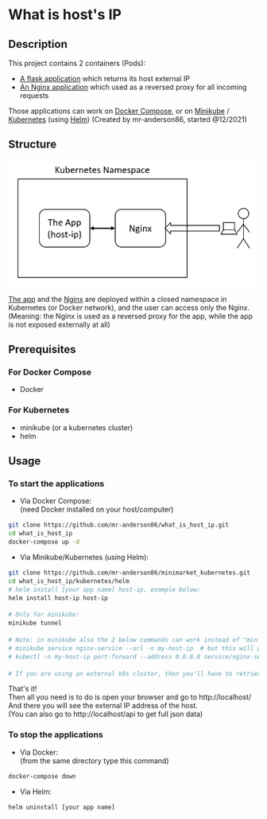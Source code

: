 # What is host's IP

## Description

This project contains 2 containers (Pods):
* [A flask application](src) which returns its host external IP
* [An Nginx application](nginx) which used as a reversed proxy for all incoming requests

Those applications can work on [Docker Compose](https://docs.docker.com/compose/), or on [Minikube](https://minikube.sigs.k8s.io/) / [Kubernetes](https://kubernetes.io/) (using [Helm](https://helm.sh/)) 
(Created by mr-anderson86, started @12/2021)

## Structure
<img src="structure.png" alt="Infrastructure Design" width="500"/>

[The app](src) and the [Nginx](nginx) are deployed within a closed namespace in Kubernetes (or Docker network), and the user can access only the Nginx.  
(Meaning: the Nginx is used as a reversed proxy for the app, while the app is not exposed externally at all)

## Prerequisites
### For Docker Compose
* Docker
### For Kubernetes
* minikube (or a kubernetes cluster)
* helm

## Usage

### To start the applications
* Via Docker Compose:  
  (need Docker installed on your host/computer)
```bash
git clone https://github.com/mr-anderson86/what_is_host_ip.git
cd what_is_host_ip
docker-compose up -d
```

* Via Minikube/Kubernetes (using Helm):
```bash
git clone https://github.com/mr-anderson86/minimarket_kubernetes.git
cd what_is_host_ip/kubernetes/helm
# helm install [your app name] host-ip, example below:
helm install host-ip host-ip

# Only for minikube:
minikube tunnel

# Note: in minikube also the 2 below commands can work instead of "minikube tunnel":
# minikube service nginx-service --url -n my-host-ip  # but this will give you a different port than 80
# kubectl -n my-host-ip port-forward --address 0.0.0.0 service/nginx-service 80:80

# If you are using an external k8s cluster, then you'll have to retrieve ip from external LB
```

That's it!  
Then all you need is to do is open your browser and go to http://localhost/  
And there you will see the external IP address of the host.  
(You can also go to http://localhost/api to get full json data)

### To stop the applications
* Via Docker:  
  (from the same directory type this command)
```bash
docker-compose down
```

* Via Helm:
```bash
helm uninstall [your app name]
```